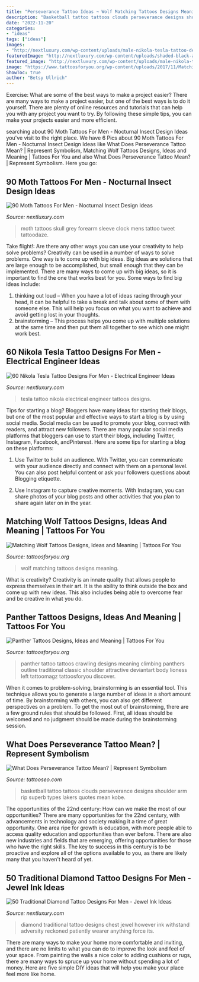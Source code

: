```yaml
---
title: "Perseverance Tattoo Ideas ~ Wolf Matching Tattoos Designs Meaning"
description: "Basketball tattoo tattoos clouds perseverance designs shoulder arm rip superb types lakers quotes mean kobe"
date: "2022-11-20"
categories:
- "ideas"
tags: ["ideas"]
images:
- "http://nextluxury.com/wp-content/uploads/male-nikola-tesla-tattoo-design-inspiration.jpg"
featuredImage: "http://nextluxury.com/wp-content/uploads/shaded-black-and-grey-skull-moth-with-clock-mens-forearm-sleeve-tattoos.jpg"
featured_image: "http://nextluxury.com/wp-content/uploads/male-nikola-tesla-tattoo-design-inspiration.jpg"
image: "https://www.tattoosforyou.org/wp-content/uploads/2017/11/Matching-Wolf-Tattoos.jpg"
ShowToc: true
author: "Betsy Ullrich"
---
```



Exercise: What are some of the best ways to make a project easier?
There are many ways to make a project easier, but one of the best ways is to do it yourself. There are plenty of online resources and tutorials that can help you with any project you want to try. By following these simple tips, you can make your projects easier and more efficient.

	

		
searching about 90 Moth Tattoos For Men - Nocturnal Insect Design Ideas you've visit to the right place. We have 6 Pics about 90 Moth Tattoos For Men - Nocturnal Insect Design Ideas like What Does Perseverance Tattoo Mean? | Represent Symbolism, Matching Wolf Tattoos Designs, Ideas and Meaning | Tattoos For You and also What Does Perseverance Tattoo Mean? | Represent Symbolism. Here you go:
		
    
## 90 Moth Tattoos For Men - Nocturnal Insect Design Ideas

<img loading=lazy src="http://nextluxury.com/wp-content/uploads/shaded-black-and-grey-skull-moth-with-clock-mens-forearm-sleeve-tattoos.jpg" onerror="this.onerror=null;this.src='https://tse4.mm.bing.net/th?id=OIP.ueMe9do2wVCAZEIMi1JQhQHaHX&amp;pid=15.1';" alt="90 Moth Tattoos For Men - Nocturnal Insect Design Ideas">

_Source: nextluxury.com_

>moth tattoos skull grey forearm sleeve clock mens tattoo tweet tattoodaze. 

	

Take flight!: Are there any other ways you can use your creativity to help solve problems?
Creativity can be used in a number of ways to solve problems. One way is to come up with big ideas. Big ideas are solutions that are large enough to be accomplished, but small enough that they can be implemented. There are many ways to come up with big ideas, so it is important to find the one that works best for you. Some ways to find big ideas include: 
1) thinking out loud – When you have a lot of ideas racing through your head, it can be helpful to take a break and talk about some of them with someone else. This will help you focus on what you want to achieve and avoid getting lost in your thoughts. 
2) brainstorming – This process helps you come up with multiple solutions at the same time and then put them all together to see which one might work best.

    
## 60 Nikola Tesla Tattoo Designs For Men - Electrical Engineer Ideas

<img loading=lazy src="http://nextluxury.com/wp-content/uploads/male-nikola-tesla-tattoo-design-inspiration.jpg" onerror="this.onerror=null;this.src='https://tse3.mm.bing.net/th?id=OIP.jHdjFWlFkm9Mouk9Mk7_EgHaHa&amp;pid=15.1';" alt="60 Nikola Tesla Tattoo Designs For Men - Electrical Engineer Ideas">

_Source: nextluxury.com_

>tesla tattoo nikola electrical engineer tattoos designs. 

	

Tips for starting a blog?
Bloggers have many ideas for starting their blogs, but one of the most popular and effective ways to start a blog is by using social media. Social media can be used to promote your blog, connect with readers, and attract new followers. There are many popular social media platforms that bloggers can use to start their blogs, including Twitter, Instagram, Facebook, andPinterest. Here are some tips for starting a blog on these platforms:
1. Use Twitter to build an audience. With Twitter, you can communicate with your audience directly and connect with them on a personal level. You can also post helpful content or ask your followers questions about Blogging etiquette.

2. Use Instagram to capture creative moments. With Instagram, you can share photos of your blog posts and other activities that you plan to share again later on in the year.

    
## Matching Wolf Tattoos Designs, Ideas And Meaning | Tattoos For You

<img loading=lazy src="https://www.tattoosforyou.org/wp-content/uploads/2017/11/Matching-Wolf-Tattoos.jpg" onerror="this.onerror=null;this.src='https://tse3.mm.bing.net/th?id=OIP.fzHn8xBhB9pwNF8N_VMVNgHaHa&amp;pid=15.1';" alt="Matching Wolf Tattoos Designs, Ideas and Meaning | Tattoos For You">

_Source: tattoosforyou.org_

>wolf matching tattoos designs meaning. 

	

What is creativity?
Creativity is an innate quality that allows people to express themselves in their art. It is the ability to think outside the box and come up with new ideas. This also includes being able to overcome fear and be creative in what you do.

    
## Panther Tattoos Designs, Ideas And Meaning | Tattoos For You

<img loading=lazy src="http://www.tattoosforyou.org/wp-content/uploads/2013/11/Panther-Tattoo-Meaning.jpg" onerror="this.onerror=null;this.src='https://tse1.mm.bing.net/th?id=OIP.Hcd92j2p3VtmFGwkavWcwgHaJ4&amp;pid=15.1';" alt="Panther Tattoos Designs, Ideas and Meaning | Tattoos For You">

_Source: tattoosforyou.org_

>panther tattoo tattoos crawling designs meaning climbing panthers outline traditional classic shoulder attractive deviantart body lioness left tattoomagz tattoosforyou discover. 

	

When it comes to problem-solving, brainstorming is an essential tool. This technique allows you to generate a large number of ideas in a short amount of time. By brainstorming with others, you can also get different perspectives on a problem. To get the most out of brainstorming, there are a few ground rules that should be followed. First, all ideas should be welcomed and no judgment should be made during the brainstorming session.

    
## What Does Perseverance Tattoo Mean? | Represent Symbolism

<img loading=lazy src="https://www.tattooseo.com/wp-content/uploads/2018/02/Perseverance-Tattoo-11.jpg" onerror="this.onerror=null;this.src='https://tse3.mm.bing.net/th?id=OIP.y6jVTfgFf3fOu-CVmRoP0wAAAA&amp;pid=15.1';" alt="What Does Perseverance Tattoo Mean? | Represent Symbolism">

_Source: tattooseo.com_

>basketball tattoo tattoos clouds perseverance designs shoulder arm rip superb types lakers quotes mean kobe. 

	

The opportunities of the 22nd century: How can we make the most of our opportunities?
There are many opportunities for the 22nd century, with advancements in technology and society making it a time of great opportunity. One area ripe for growth is education, with more people able to access quality education and opportunities than ever before. There are also new industries and fields that are emerging, offering opportunities for those who have the right skills. The key to success in this century is to be proactive and explore all of the options available to you, as there are likely many that you haven't heard of yet.

    
## 50 Traditional Diamond Tattoo Designs For Men - Jewel Ink Ideas

<img loading=lazy src="http://nextluxury.com/wp-content/uploads/cool-eagle-diamond-traditional-chest-tattoos-for-guys.jpg" onerror="this.onerror=null;this.src='https://tse2.mm.bing.net/th?id=OIP.Kmsiz8Z8HK_79387LQR0ygHaGE&amp;pid=15.1';" alt="50 Traditional Diamond Tattoo Designs For Men - Jewel Ink Ideas">

_Source: nextluxury.com_

>diamond traditional tattoo designs chest jewel however ink withstand adversity reckoned patiently wearer anything force its. 

	

There are many ways to make your home more comfortable and inviting, and there are no limits to what you can do to improve the look and feel of your space. From painting the walls a nice color to adding cushions or rugs, there are many ways to spruce up your home without spending a lot of money. Here are five simple DIY ideas that will help you make your place feel more like home.

